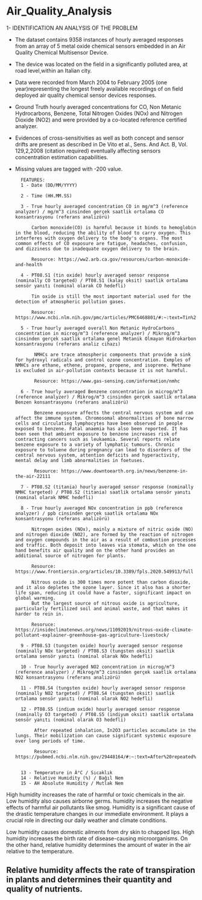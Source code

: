 # Air_Quality_Analysis
1- IDENTIFICATION AN ANALYSIS OF THE PROBLEM
        
 - The dataset contains 9358 instances of hourly averaged responses from an array of 5 metal oxide chemical sensors embedded in an Air Quality Chemical Multisensor Device. 
 
 - The device was located on the field in a significantly polluted area, at road level,within an Italian city. 
 
 - Data were recorded from March 2004 to February 2005 (one year)representing the longest freely available recordings of on field deployed air quality chemical sensor devices responses. 
 
 - Ground Truth hourly averaged concentrations for CO, Non Metanic Hydrocarbons, Benzene, Total Nitrogen Oxides (NOx) and Nitrogen Dioxide (NO2) and were provided by a co-located reference certified analyzer. 
 
 - Evidences of cross-sensitivities as well as both concept and sensor drifts are present as described in De Vito et al., Sens. And Act. B, Vol. 129,2,2008 (citation required) eventually affecting sensors concentration estimation capabilities. 
 
- Missing values are tagged with -200 value.

        FEATURES:
        1 - Date (DD/MM/YYYY)

        2 - Time (HH.MM.SS)

        3 - True hourly averaged concentration CO in mg/m^3 (reference analyzer) / mg/m^3 cinsinden gerçek saatlik ortalama CO konsantrasyonu (referans analizörü)

            Carbon monoxide(CO) is harmful because it binds to hemoglobin in the blood, reducing the ability of blood to carry oxygen. This interferes with oxygen delivery to the body's organs. The most common effects of CO exposure are fatigue, headaches, confusion, and dizziness due to inadequate oxygen delivery to the brain.

            Resource: https://ww2.arb.ca.gov/resources/carbon-monoxide-and-health

        4 - PT08.S1 (tin oxide) hourly averaged sensor response (nominally CO targeted) / PT08.S1 (kalay oksit) saatlik ortalama sensör yanıtı (nominal olarak CO hedefli)

            Tin oxide is still the most important material used for the detection of atmospheric pollution gases.

            Resource: https://www.ncbi.nlm.nih.gov/pmc/articles/PMC6468801/#:~:text=Tin%20oxide%20is%20still%20the,low%20temperatures%20and%20low%20cost.

        5 - True hourly averaged overall Non Metanic HydroCarbons concentration in microg/m^3 (reference analyzer) / Mikrog/m^3 cinsinden gerçek saatlik ortalama genel Metanik Olmayan Hidrokarbon konsantrasyonu (referans analiz cihazı)
             
             NMHCs are trace atmospheric components that provide a sink for hydroxyl radicals and control ozone concentration. Exmples of NMHCs are ethane, ethene, propane, propene, and isoprene. Methane is excluded in air-pollution contexts because it is not harmful.

             Resource: https://www.gas-sensing.com/information/nmhc
            
        6 - True hourly averaged Benzene concentration in microg/m^3 (reference analyzer) / Mikrog/m^3 cinsinden gerçek saatlik ortalama Benzen konsantrasyonu (referans analizörü)

             Benzene exposure affects the central nervous system and can affect the immune system. Chromosomal abnormalities of bone marrow cells and circulating lymphocytes have been observed in people exposed to benzene. Fatal anaemia has also been reported. It has been seen that ambient exposure to benzene increases risk of contracting cancers such as leukaemia. Several reports relate benzene exposure to a variety of lymphatic tumours. Chronic exposure to toluene during pregnancy can lead to disorders of the central nervous system, attention deficits and hyperactivity, mental delay and limb abnormalities in foetuses.

             Resource: https://www.downtoearth.org.in/news/benzene-in-the-air-22111

        7 - PT08.S2 (titania) hourly averaged sensor response (nominally NMHC targeted) / PT08.S2 (titania) saatlik ortalama sensör yanıtı (nominal olarak NMHC hedefli)

        8 - True hourly averaged NOx concentration in ppb (reference analyzer) / ppb cinsinden gerçek saatlik ortalama NOx konsantrasyonu (referans analizörü)

            Nitrogen oxides (NOx), mainly a mixture of nitric oxide (NO) and nitrogen dioxide (NO2), are formed by the reaction of nitrogen and oxygen compounds in the air as a result of combustion processes and traffic. Both deposit into leaves via stomata, which on the one hand benefits air quality and on the other hand provides an additional source of nitrogen for plants.

            Resource: https://www.frontiersin.org/articles/10.3389/fpls.2020.549913/full

            Nitrous oxide is 300 times more potent than carbon dioxide, and it also depletes the ozone layer. Since it also has a shorter life span, reducing it could have a faster, significant impact on global warming.
            But the largest source of nitrous oxide is agriculture, particularly fertilized soil and animal waste, and that makes it harder to rein in.

            Resoruce: https://insideclimatenews.org/news/11092019/nitrous-oxide-climate-pollutant-explainer-greenhouse-gas-agriculture-livestock/

        9 - PT08.S3 (tungsten oxide) hourly averaged sensor response (nominally NOx targeted) / PT08.S3 (tungsten oksit) saatlik ortalama sensör yanıtı (nominal olarak NOx hedefli)

        10 - True hourly averaged NO2 concentration in microg/m^3 (reference analyzer) / Mikrog/m^3 cinsinden gerçek saatlik ortalama NO2 konsantrasyonu (referans analizörü)

        11 - PT08.S4 (tungsten oxide) hourly averaged sensor response (nominally NO2 targeted) / PT08.S4 (tungsten oksit) saatlik ortalama sensör yanıtı (nominal olarak NO2 hedefli)

        12 - PT08.S5 (indium oxide) hourly averaged sensor response (nominally O3 targeted) / PT08.S5 (indiyum oksit) saatlik ortalama sensör yanıtı (nominal olarak O3 hedefli)

             After repeated inhalation, In2O3 particles accumulate in the lungs. Their mobilization can cause significant systemic exposure over long periods of time.

             Resource: https://pubmed.ncbi.nlm.nih.gov/29448164/#:~:text=After%20repeated%20inhalation%2C%20In2,over%20long%20periods%20of%20time

        
        13 - Temperature in Â°C / Sıcaklık
        14 - Relative Humidity (%) / Bağıl Nem
        15 - AH Absolute Humidity / Mutlak Nem



High humidity increases the rate of harmful or toxic chemicals in the air. 
Low humidity also causes airborne germs.
humidity increases the negative effects of harmful air pollutants like smog.
Humidity is a significant cause of the drastic temperature changes in our immediate environment. It plays a crucial role in directing our daily weather and climate conditions.

Low humidity causes domestic ailments from dry skin to chapped lips. High humidity increases the birth rate of disease-causing microorganisms. On the other hand, relative humidity determines the amount of water in the air relative to the temperature.

Relative humidity affects the rate of transpiration in plants and determines their quantity and quality of
nutrients.
--------------------

